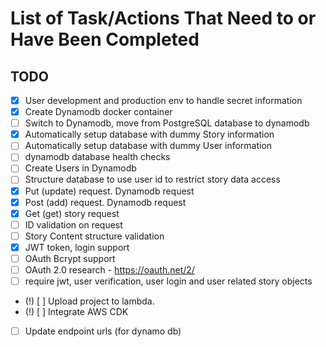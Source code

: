 # List of Task/Actions That Need to or Have Been Completed

## TODO
- [x] User development and production env to handle secret information
- [x] Create Dynamodb docker container
- [ ] Switch to Dynamodb, move from PostgreSQL database to dynamodb
- [x] Automatically setup database with dummy Story information
- [ ] Automatically setup database with dummy User information
- [ ] dynamodb database health checks
- [ ] Create Users in Dynamodb
- [ ] Structure database to use user id to restrict story data access
- [x] Put (update) request. Dynamodb request
- [x] Post (add) request. Dynamodb request
- [x] Get (get) story request
- [ ] ID validation on request
- [ ] Story Content structure validation
- [x] JWT token, login support
- [ ] OAuth Bcrypt support
- [ ] OAuth 2.0 research - https://oauth.net/2/
- [ ] require jwt, user verification, user login and user related story objects
- (!) [ ] Upload project to lambda.
- (!) [ ] Integrate AWS CDK
- [ ] Update endpoint urls (for dynamo db)